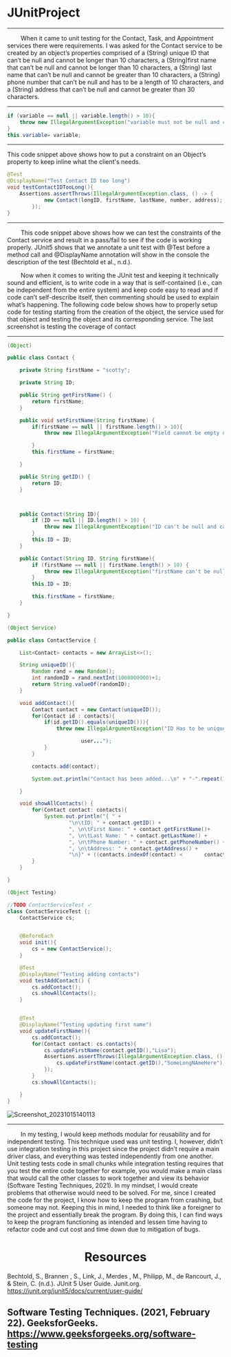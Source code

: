 # JUnitProject
---
        
<p>&nbsp;&nbsp;&nbsp;&nbsp;&nbsp;&nbsp;&nbsp;&nbsp;When it came to unit testing for the Contact, Task, and Appointment services there were requirements. I was 
asked for the Contact service to be created
by an object’s properties comprised of a (String) unique ID that can’t be null and cannot be longer than 10 
characters, a (String)first name that can’t be null and cannot be longer than 10 characters, a (String) last 
name that can’t be null and cannot be greater than 10 characters, a (String) phone number that can’t be null and
has to be a length of 10 characters, and a (String) address that can’t be null and cannot be greater than 30 
characters.</p>

---
```java
if (variable == null || variable.length() > 10){
	throw new IllegalArgumentException("variable must not be null and cannot be greater than 10 characters long...");
}
this.variable= variable;
```
---
<p>This code snippet above shows how to put a constraint on an Object’s property to keep inline what the client's needs.</p> 

```java
@Test
@DisplayName("Test Contact ID too long") 
void testContactIDTooLong(){
	Assertions.assertThrows(IllegalArgumentException.class, () -> {
        	new Contact(longID, firstName, lastName, number, address);
        });
}
```
 ---       
<p>&nbsp;&nbsp;&nbsp;&nbsp;&nbsp;&nbsp;&nbsp;&nbsp;This code snippet above shows how we can test the constraints of the
Contact service and result in a pass/fail to see if the code is working properly. JUnit5 shows that we annotate 
a unit test with @Test before a method call and @DisplayName annotation will show in the console the description
of the test (Bechtold et al., n.d.).

   &nbsp;&nbsp;&nbsp;&nbsp;&nbsp;&nbsp;&nbsp;&nbsp;Now when it comes to writing the JUnit test and keeping it technically sound and efficient, is to write code in 
a way that is self-contained (i.e., can be independent from the entire system) and keep code easy to read and if
code can’t self-describe itself, then commenting should be used to explain what’s happening. The following code 
below shows how to properly setup code for testing starting from the creation of the object, the service used 
for that object and testing the object and its corresponding service. The last screenshot is testing the 
coverage of contact</p>

---
```java
(Object)

public class Contact {

    private String firstName = "scotty";

    private String ID;

    public String getFirstName() {
        return firstName;
    }

    public void setFirstName(String firstName) {
        if(firstName == null || firstName.length() > 10){
            throw new IllegalArgumentException("Field cannot be empty or over 10 characters...");

        }
        this.firstName = firstName;

    }

    public String getID() {
        return ID;
    }



    public Contact(String ID){
        if (ID == null || ID.length() > 10) {
            throw new IllegalArgumentException("ID can't be null and can't be greater than 10 characters...");
        }
        this.ID = ID;
    }

    public Contact(String ID, String firstName){
        if (firstName == null || firstName.length() > 10) {
            throw new IllegalArgumentException("firstName can't be null and can't be greater than 10 characters...");
        }
        this.ID = ID;

        this.firstName = firstName;
    }

} 

(Object Service)

public class ContactService {

    List<Contact> contacts = new ArrayList<>();

    String uniqueID(){
        Random rand = new Random();
        int randomID = rand.nextInt(1000000000)+1;
        return String.valueOf(randomID);
    }

    void addContact(){
        Contact contact = new Contact(uniqueID());
        for(Contact id : contacts){
            if(id.getID().equals(uniqueID())){
                throw new IllegalArgumentException("ID Has to be unique to 

                        user..."); 
            }
        }

        contacts.add(contact);

        System.out.println("Contact has been added...\n" + "-".repeat(100));

    }

    void showAllContacts() {
        for(Contact contact: contacts){
            System.out.println("{ " +
                    "\n\tID: " + contact.getID() +
                    ", \n\tFirst Name: " + contact.getFirstName()+
                    ", \n\tLast Name: " + contact.getLastName() +
                    ", \n\tPhone Number: " + contact.getPhoneNumber() +
                    ", \n\tAddress: " + contact.getAddress() +
                    "\n}" + ((contacts.indexOf(contact) < 		contacts.size()-1)?",":""));
        }
    }

} 

(Object Testing)

//TODO ContactServiceTest ✓ 
class ContactServiceTest {;
    ContactService cs;


    @BeforeEach
    void init(){
        cs = new ContactService();
    }

    @Test
    @DisplayName("Testing adding contacts")
    void testAddContact() {
        cs.addContact();
        cs.showAllContacts();
    }


    @Test
    @DisplayName("Testing updating first name")
    void updateFirstName(){
        cs.addContact();
        for(Contact contact: cs.contacts){
            cs.updateFirstName(contact.getID(),"Lisa");
            Assertions.assertThrows(IllegalArgumentException.class, ()->{
                cs.updateFirstName(contact.getID(),"SomeLongNAmeHere");
            });
        }
        cs.showAllContacts();

    }
}
```
![Screenshot_20231015140113](https://github.com/intondiscott/JUnitProject/assets/73749875/40138879-d4e2-402e-b45c-d8b2c04caa7d)

---
  <p> &nbsp;&nbsp;&nbsp;&nbsp;&nbsp;&nbsp;&nbsp;&nbsp;In my testing, I would keep methods modular for reusability and for independent testing. This technique used was
unit testing. I, however, didn’t use integration testing in this project since the project didn’t require a main 
driver class, and everything was tested independently from one another. Unit testing tests code in small chunks 
while integration testing requires that you test the entire code together for example, you would make a main 
class that would call the other classes to work together and view its behavior (Software Testing Techniques, 2021).  
In my mindset, I would create problems that otherwise would need to be solved. For me, since I created the code 
for the project, I know how to keep the program from crashing, but someone may not. Keeping this in mind, I 
needed to think like a foreigner to the project and essentially break the program. By doing this, I can find 
ways to keep the program functioning as intended and lessen time having to refactor code and cut cost and time 
down due to mitigation of bugs. </p>

<h1 align="center">Resources</h1>

Bechtold, S., Brannen , S., Link, J., Merdes , M., Philipp, M., de Rancourt, J., & Stein, C. (n.d.). JUnit 5 
        User Guide. Junit.org. https://junit.org/junit5/docs/current/user-guide/ 

Software Testing Techniques. (2021, February 22). GeeksforGeeks. https://www.geeksforgeeks.org/software-testing
---
 


